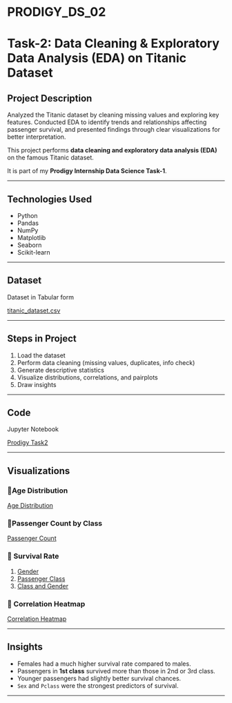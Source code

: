 # PRODIGY_DS_02

# Task-2: Data Cleaning & Exploratory Data Analysis (EDA) on Titanic Dataset

## Project Description
Analyzed the Titanic dataset by cleaning missing values and exploring key features. Conducted EDA to identify trends and relationships affecting passenger survival, and presented findings through clear visualizations for better interpretation.

This project performs **data cleaning and exploratory data analysis (EDA)** on the famous Titanic dataset.

It is part of my **Prodigy Internship Data Science Task-1**.

---

## Technologies Used
- Python
- Pandas
- NumPy
- Matplotlib
- Seaborn
- Scikit-learn

---

## Dataset
Dataset in Tabular form

[titanic_dataset.csv](https://1drv.ms/x/c/3caa0aa167fc94a7/ES-49iNCNFtKgXoPGdXl7QUBN-oggYfADWZXQDeTE5Zfcw?e=g88Kbs)

---

## Steps in Project
1. Load the dataset
2. Perform data cleaning (missing values, duplicates, info check)
3. Generate descriptive statistics
4. Visualize distributions, correlations, and pairplots
5. Draw insights

---

## Code
Jupyter Notebook

[Prodigy Task2](https://1drv.ms/w/c/3caa0aa167fc94a7/EQTR-M0usi1EnZY1bf3X5SkBiku-N66SDqJ0eNELgjv4LQ?e=FgPkle)

---

## Visualizations

### 🔹Age Distribution
[Age Distribution](https://1drv.ms/i/c/3caa0aa167fc94a7/EYW9gSMrVaVIq_j8RHCAlYABg5x3uLkqZgUUp7sI2zubow?e=WMOldh)

### 🔹Passenger Count by Class
[Passenger Count](https://1drv.ms/i/c/3caa0aa167fc94a7/ERbYsLJrJo5EolqCRLq93ygBHHXmK40p7IY2-CdlwNnInw?e=IGI9ja)

### 🔹 Survival Rate
1. [Gender](https://1drv.ms/i/c/3caa0aa167fc94a7/EZ-gXFnSB2JPvhEWZ3_wdAEBKJ3xlAWV99RjlY_vX9GY9g?e=MdAmKM)
2. [Passenger Class](https://1drv.ms/i/c/3caa0aa167fc94a7/EWTndUrnKjdOtCWQECmVhBUBliOlUD9Zbnx37-D3bh9CVQ?e=ecfa0k)
3. [Class and Gender](https://1drv.ms/i/c/3caa0aa167fc94a7/Ealo8r70bwtBlqd3HyGRjBIBiY85cT4z5MpUUTIALeHitw?e=YVjwUv)

### 🔹 Correlation Heatmap
[Correlation Heatmap](https://1drv.ms/i/c/3caa0aa167fc94a7/EZwEzQpO7-lLtYicqDsjpvABOnLJUMZb1dhCrRvShZBWpA?e=bAAGzK)

---

## Insights
- Females had a much higher survival rate compared to males.  
- Passengers in **1st class** survived more than those in 2nd or 3rd class.  
- Younger passengers had slightly better survival chances.  
- `Sex` and `Pclass` were the strongest predictors of survival.

---
